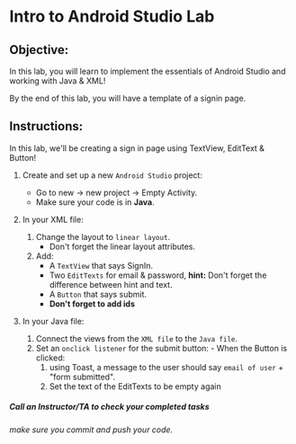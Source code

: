 # Intro to Android Studio Lab

## Objective: 
In this lab, you will learn to implement the essentials of Android Studio and working with Java & XML!  

By the end of this lab, you will have a template of a signin page.  

## Instructions:

In this lab, we'll be creating a sign in page using TextView, EditText & Button!  

1. Create and set up a new `Android Studio` project:
    - Go to new -> new project -> Empty Activity.
    - Make sure your code is in **Java**.

2. In your XML file:
    1. Change the layout to `linear layout`.
          - Don't forget the linear layout attributes.
    2. Add:
          - A `TextView` that says SignIn.
          - Two `EditTexts` for email & password, **hint:** Don't forget the difference between hint and text.
          - A `Button` that says submit.
          - **Don't forget to add ids**

3. In your Java file:
      1. Connect the views from the `XML file` to the `Java file`.
      2. Set an `onclick listener` for the submit button:
        - When the Button is clicked:
          1. using Toast, a message to the user should say `email of user` + "form submitted".
          2. Set the text of the EditTexts to be empty again


##### Call an Instructor/TA to check your completed tasks
 
###### make sure you commit and push your code.
